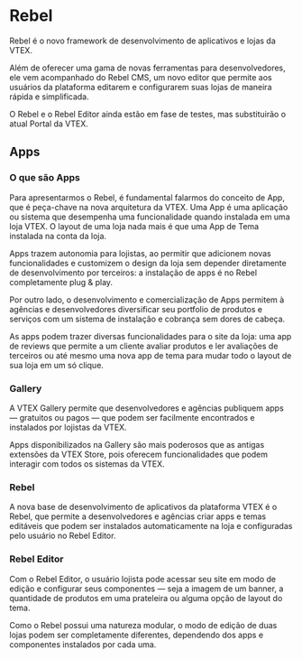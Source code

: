 # Rebel

Rebel é o novo framework de desenvolvimento de aplicativos e lojas da VTEX.

Além de oferecer uma gama de novas ferramentas para desenvolvedores, ele vem acompanhado do Rebel CMS, um novo editor que permite aos usuários da plataforma editarem e configurarem suas lojas de maneira rápida e simplificada.

O Rebel e o Rebel Editor ainda estão em fase de testes, mas substituirão o atual Portal da VTEX.

## Apps

### O que são Apps

Para apresentarmos o Rebel, é fundamental falarmos do conceito de App, que é peça-chave na nova arquitetura da VTEX. Uma App é uma aplicação ou sistema que desempenha uma funcionalidade quando instalada em uma loja VTEX. O layout de uma loja nada mais é que uma App de Tema instalada na conta da loja.

Apps trazem autonomia para lojistas, ao permitir que adicionem novas funcionalidades e customizem o design da loja sem depender diretamente de desenvolvimento por terceiros: a instalação de apps é no Rebel completamente plug & play.

Por outro lado, o desenvolvimento e comercialização de Apps permitem à agências e desenvolvedores diversificar seu portfolio de produtos e serviços com um sistema de instalação e cobrança sem dores de cabeça.

As apps podem trazer diversas funcionalidades para o site da loja: uma app de reviews que permite a um cliente avaliar produtos e ler avaliações de terceiros ou até mesmo uma nova app de tema para mudar todo o layout de sua loja em um só clique.

### Gallery

A VTEX Gallery permite que desenvolvedores e agências publiquem apps — gratuitos ou pagos — que podem ser facilmente encontrados e instalados por lojistas da VTEX.

Apps disponibilizados na Gallery são mais poderosos que as antigas extensões da VTEX Store, pois oferecem funcionalidades que podem interagir com todos os sistemas da VTEX.

### Rebel

A nova base de desenvolvimento de aplicativos da plataforma VTEX é o Rebel, que permite a desenvolvedores e agências criar apps e temas editáveis que podem ser instalados automaticamente na loja e configuradas pelo usuário no Rebel Editor.

### Rebel Editor

Com o Rebel Editor, o usuário lojista pode acessar seu site em modo de edição e configurar seus componentes — seja a imagem de um banner, a quantidade de produtos em uma prateleira ou alguma opção de layout do tema.

Como o Rebel possui uma natureza modular, o modo de edição de duas lojas podem ser completamente diferentes, dependendo dos apps e componentes instalados por cada uma.
